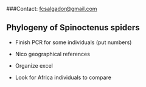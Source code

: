 ###Contact: fcsalgador@gmail.com

## **Phylogeny of Spinoctenus spiders**

- Finish PCR for some individuals (put numbers)

- Nico geographical references 

- Organize excel

- Look for Africa individuals to compare
